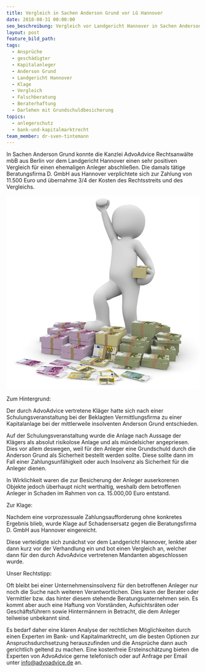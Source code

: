 ```yaml
---
title: Vergleich in Sachen Anderson Grund vor LG Hannover
date: 2018-08-31 00:00:00
seo_beschreibung: Vergleich vor Landgericht Hannover in Sachen Anderson Grund
layout: post
feature_bild_path:
tags:
  - Ansprüche
  - geschädigter
  - Kapitalanleger
  - Anderson Grund
  - Landgericht Hannover
  - Klage
  - Vergleich
  - Falschberatung
  - Beraterhaftung
  - Darlehen mit Grundschuldbesicherung
topics:
  - anlegerschutz
  - bank-und-kapitalmarktrecht
team_member: dr-sven-tintemann
---
```


In Sachen Anderson Grund konnte die Kanzlei AdvoAdvice Rechtsanw&auml;lte mbB aus Berlin vor dem Landgericht Hannover einen sehr positiven Vergleich f&uuml;r einen ehemaligen Anleger abschlie&szlig;en. Die damals t&auml;tige Beratungsfirma D. GmbH aus Hannover verplichtete sich zur Zahlung von 11.500 Euro und &uuml;bernahme 3/4 der Kosten des Rechtsstreits und des Vergleichs.

![](/uploads/money-1015277-640.jpg)

Zum Hintergrund:

Der durch AdvoAdvice vertretene Kl&auml;ger hatte sich nach einer Schulungsveranstaltung bei der Beklagten Vermittlungsfirma zu einer Kapitalanlage bei der mittlerweile insolventen Anderson Grund entschieden.

Auf der Schulungsveranstaltung wurde die Anlage nach Aussage der Kl&auml;gers als absolut risikolose Anlage und als m&uuml;ndelsicher angepriesen. Dies vor allem deswegen, weil f&uuml;r den Anleger eine Grundschuld durch die Anderson Grund als Sicherheit bestellt werden sollte. Diese sollte dann im Fall einer Zahlungsunf&auml;higkeit oder auch Insolvenz als Sicherheit f&uuml;r die Anleger dienen.

In Wirklichkeit waren die zur Besicherung der Anleger auserkorenen Objekte jedoch &uuml;berhaupt nicht werthaltig, weshalb dem betroffenen Anleger in Schaden im Rahmen von ca. 15.000,00 Euro entstand.

Zur Klage:

Nachdem eine vorprozessuale Zahlungsaufforderung ohne konkretes Ergebnis blieb, wurde Klage auf Schadensersatz gegen die Beratungsfirma D. GmbH aus Hannover eingereicht.

Diese verteidigte sich zun&auml;chst vor dem Landgericht Hannover, lenkte aber dann kurz vor der Verhandlung ein und bot einen Vergleich an, welcher dann f&uuml;r den durch AdvoAdvice vertretenen Mandanten abgeschlossen wurde.

Unser Rechtstipp:

Oft bleibt bei einer Unternehmensinsolvenz f&uuml;r den betroffenen Anleger nur noch die Suche nach weiteren Verantwortlichen. Dies kann der Berater oder Vermittler bzw. das hinter diesem stehende Beratungsunternehmen sein. Es kommt aber auch eine Haftung von Vorst&auml;nden, Aufsichtsr&auml;ten oder Gesch&auml;ftsf&uuml;hrern sowie Hinterm&auml;nnern in Betracht, die dem Anleger teilweise unbekannt sind.

Es bedarf daher eine klaren Analyse der rechtlichen M&ouml;glichkeiten durch einen Experten im Bank- und Kapitalmarktrecht, um die besten Optionen zur Anspruchsdurchsetzung herauszufinden und die Anspr&uuml;che dann auch gerichtlich geltend zu machen. Eine kostenfreie Ersteinsch&auml;tzung bieten die Experten von AdvoAdvice gerne telefonisch oder auf Anfrage per Email unter info@advoadvice.de an.

&nbsp;

&nbsp;